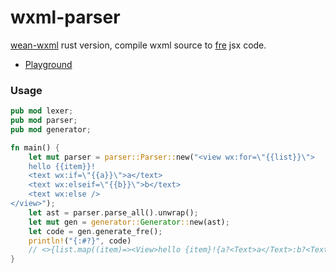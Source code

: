 # wxml-parser

[wean-wxml](https://github.com/ctripcorp/wean/tree/master/wxml) rust version, compile wxml source to [fre](https://github.com/yisar/fre) jsx code.

- [Playground](https://yisar.github.io/wxml-parser/)

### Usage

```rust
pub mod lexer;
pub mod parser;
pub mod generator;

fn main() {
    let mut parser = parser::Parser::new("<view wx:for=\"{{list}}\">
    hello {{item}}!
    <text wx:if=\"{{a}}\">a</text>
    <text wx:elseif=\"{{b}}\">b</text>
    <text wx:else />
</view>");
    let ast = parser.parse_all().unwrap();
    let mut gen = generator::Generator::new(ast);
    let code = gen.generate_fre();
    println!("{:#?}", code)
    // <>{list.map((item)=><View>hello {item}!{a?<Text>a</Text>:b?<Text>b</Text>:ture?<Text/>:null}</View>)}</>
}
```
